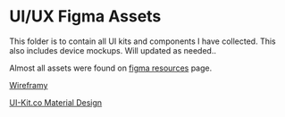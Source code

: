 # UI/UX Figma Assets
This folder is to contain all UI kits and components I have collected. This also includes device mockups. Will updated as needed..

Almost all assets were found on [figma resources](https://www.figma.com/resources/assets/) page.

[Wireframy](https://raw.studio/wireframy)

[UI-Kit.co Material Design](https://ui-kit.co/)